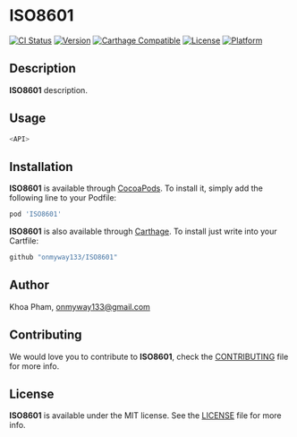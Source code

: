 # ISO8601

[![CI Status](http://img.shields.io/travis/onmyway133/ISO8601.svg?style=flat)](https://travis-ci.org/onmyway133/ISO8601)
[![Version](https://img.shields.io/cocoapods/v/ISO8601.svg?style=flat)](http://cocoadocs.org/docsets/ISO8601)
[![Carthage Compatible](https://img.shields.io/badge/Carthage-compatible-4BC51D.svg?style=flat)](https://github.com/Carthage/Carthage)
[![License](https://img.shields.io/cocoapods/l/ISO8601.svg?style=flat)](http://cocoadocs.org/docsets/ISO8601)
[![Platform](https://img.shields.io/cocoapods/p/ISO8601.svg?style=flat)](http://cocoadocs.org/docsets/ISO8601)

## Description

**ISO8601** description.

## Usage

```swift
<API>
```

## Installation

**ISO8601** is available through [CocoaPods](http://cocoapods.org). To install
it, simply add the following line to your Podfile:

```ruby
pod 'ISO8601'
```

**ISO8601** is also available through [Carthage](https://github.com/Carthage/Carthage).
To install just write into your Cartfile:

```ruby
github "onmyway133/ISO8601"
```

## Author

Khoa Pham, onmyway133@gmail.com

## Contributing

We would love you to contribute to **ISO8601**, check the [CONTRIBUTING](https://github.com/onmyway133/ISO8601/blob/master/CONTRIBUTING.md) file for more info.

## License

**ISO8601** is available under the MIT license. See the [LICENSE](https://github.com/onmyway133/ISO8601/blob/master/LICENSE.md) file for more info.
